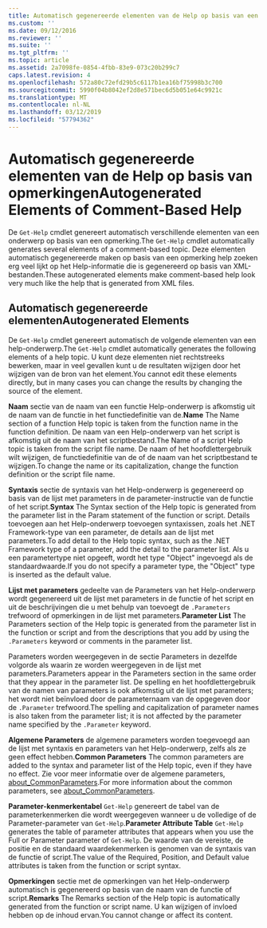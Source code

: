 ```yaml
---
title: Automatisch gegenereerde elementen van de Help op basis van een opmerking | Microsoft Docs
ms.custom: ''
ms.date: 09/12/2016
ms.reviewer: ''
ms.suite: ''
ms.tgt_pltfrm: ''
ms.topic: article
ms.assetid: 2a7098fe-0854-4fbb-83e9-073c20b299c7
caps.latest.revision: 4
ms.openlocfilehash: 572a80c72efd29b5c6117b1ea16bf75998b3c700
ms.sourcegitcommit: 5990f04b8042ef2d8e571bec6d5b051e64c9921c
ms.translationtype: MT
ms.contentlocale: nl-NL
ms.lasthandoff: 03/12/2019
ms.locfileid: "57794362"
---
```

# <a name="autogenerated-elements-of-comment-based-help"></a><span data-ttu-id="bc7e3-102">Automatisch gegenereerde elementen van de Help op basis van opmerkingen</span><span class="sxs-lookup"><span data-stu-id="bc7e3-102">Autogenerated Elements of Comment-Based Help</span></span>

<span data-ttu-id="bc7e3-103">De `Get-Help` cmdlet genereert automatisch verschillende elementen van een onderwerp op basis van een opmerking.</span><span class="sxs-lookup"><span data-stu-id="bc7e3-103">The `Get-Help` cmdlet automatically generates several elements of a comment-based topic.</span></span> <span data-ttu-id="bc7e3-104">Deze elementen automatisch gegenereerde maken op basis van een opmerking help zoeken erg veel lijkt op het Help-informatie die is gegenereerd op basis van XML-bestanden.</span><span class="sxs-lookup"><span data-stu-id="bc7e3-104">These autogenerated elements make comment-based help look very much like the help that is generated from XML files.</span></span>

## <a name="autogenerated-elements"></a><span data-ttu-id="bc7e3-105">Automatisch gegenereerde elementen</span><span class="sxs-lookup"><span data-stu-id="bc7e3-105">Autogenerated Elements</span></span>

<span data-ttu-id="bc7e3-106">De `Get-Help` cmdlet genereert automatisch de volgende elementen van een help-onderwerp.</span><span class="sxs-lookup"><span data-stu-id="bc7e3-106">The `Get-Help` cmdlet automatically generates the following elements of a help topic.</span></span> <span data-ttu-id="bc7e3-107">U kunt deze elementen niet rechtstreeks bewerken, maar in veel gevallen kunt u de resultaten wijzigen door het wijzigen van de bron van het element.</span><span class="sxs-lookup"><span data-stu-id="bc7e3-107">You cannot edit these elements directly, but in many cases you can change the results by changing the source of the element.</span></span>

<span data-ttu-id="bc7e3-108">**Naam** sectie van de naam van een functie Help-onderwerp is afkomstig uit de naam van de functie in het functiedefinitie van de.</span><span class="sxs-lookup"><span data-stu-id="bc7e3-108">**Name** The Name section of a function Help topic is taken from the function name in the function definition.</span></span> <span data-ttu-id="bc7e3-109">De naam van een Help-onderwerp van het script is afkomstig uit de naam van het scriptbestand.</span><span class="sxs-lookup"><span data-stu-id="bc7e3-109">The Name of a script Help topic is taken from the script file name.</span></span> <span data-ttu-id="bc7e3-110">De naam of het hoofdlettergebruik wilt wijzigen, de functiedefinitie van de of de naam van het scriptbestand te wijzigen.</span><span class="sxs-lookup"><span data-stu-id="bc7e3-110">To change the name or its capitalization, change the function definition or the script file name.</span></span>

<span data-ttu-id="bc7e3-111">**Syntaxis** sectie de syntaxis van het Help-onderwerp is gegenereerd op basis van de lijst met parameters in de parameter-instructie van de functie of het script.</span><span class="sxs-lookup"><span data-stu-id="bc7e3-111">**Syntax** The Syntax section of the Help topic is generated from the parameter list in the Param statement of the function or script.</span></span> <span data-ttu-id="bc7e3-112">Details toevoegen aan het Help-onderwerp toevoegen syntaxissen, zoals het .NET Framework-type van een parameter, de details aan de lijst met parameters.</span><span class="sxs-lookup"><span data-stu-id="bc7e3-112">To add detail to the Help topic syntax, such as the .NET Framework type of a parameter, add the detail to the parameter list.</span></span> <span data-ttu-id="bc7e3-113">Als u een parametertype niet opgeeft, wordt het type "Object" ingevoegd als de standaardwaarde.</span><span class="sxs-lookup"><span data-stu-id="bc7e3-113">If you do not specify a parameter type, the "Object" type is inserted as the default value.</span></span>

<span data-ttu-id="bc7e3-114">**Lijst met parameters** gedeelte van de Parameters van het Help-onderwerp wordt gegenereerd uit de lijst met parameters in de functie of het script en uit de beschrijvingen die u met behulp van toevoegt de `.Parameters` trefwoord of opmerkingen in de lijst met parameters.</span><span class="sxs-lookup"><span data-stu-id="bc7e3-114">**Parameter List** The Parameters section of the Help topic is generated from the parameter list in the function or script and from the descriptions that you add by using the `.Parameters` keyword or comments in the parameter list.</span></span>

<span data-ttu-id="bc7e3-115">Parameters worden weergegeven in de sectie Parameters in dezelfde volgorde als waarin ze worden weergegeven in de lijst met parameters.</span><span class="sxs-lookup"><span data-stu-id="bc7e3-115">Parameters appear in the Parameters section in the same order that they appear in the parameter list.</span></span> <span data-ttu-id="bc7e3-116">De spelling en het hoofdlettergebruik van de namen van parameters is ook afkomstig uit de lijst met parameters; het wordt niet beïnvloed door de parameternaam van de opgegeven door de `.Parameter` trefwoord.</span><span class="sxs-lookup"><span data-stu-id="bc7e3-116">The spelling and capitalization of parameter names is also taken from the parameter list; it is not affected by the parameter name specified by the `.Parameter` keyword.</span></span>

<span data-ttu-id="bc7e3-117">**Algemene Parameters** de algemene parameters worden toegevoegd aan de lijst met syntaxis en parameters van het Help-onderwerp, zelfs als ze geen effect hebben.</span><span class="sxs-lookup"><span data-stu-id="bc7e3-117">**Common Parameters** The common parameters are added to the syntax and parameter list of the Help topic, even if they have no effect.</span></span> <span data-ttu-id="bc7e3-118">Zie voor meer informatie over de algemene parameters, [about_CommonParameters](/powershell/module/microsoft.powershell.core/about/about_commonparameters).</span><span class="sxs-lookup"><span data-stu-id="bc7e3-118">For more information about the common parameters, see [about_CommonParameters](/powershell/module/microsoft.powershell.core/about/about_commonparameters).</span></span>

<span data-ttu-id="bc7e3-119">**Parameter-kenmerkentabel** 
 `Get-Help` genereert de tabel van de parameterkenmerken die wordt weergegeven wanneer u de volledige of de Parameter-parameter van `Get-Help`.</span><span class="sxs-lookup"><span data-stu-id="bc7e3-119">**Parameter Attribute Table**
`Get-Help` generates the table of parameter attributes that appears when you use the Full or Parameter parameter of `Get-Help`.</span></span> <span data-ttu-id="bc7e3-120">De waarde van de vereiste, de positie en de standaard waardekenmerken is genomen van de syntaxis van de functie of script.</span><span class="sxs-lookup"><span data-stu-id="bc7e3-120">The value of the Required, Position, and Default value attributes is taken from the function or script syntax.</span></span>

<span data-ttu-id="bc7e3-121">**Opmerkingen** sectie met de opmerkingen van het Help-onderwerp automatisch is gegenereerd op basis van de naam van de functie of script.</span><span class="sxs-lookup"><span data-stu-id="bc7e3-121">**Remarks** The Remarks section of the Help topic is automatically generated from the function or script name.</span></span> <span data-ttu-id="bc7e3-122">U kan wijzigen of invloed hebben op de inhoud ervan.</span><span class="sxs-lookup"><span data-stu-id="bc7e3-122">You cannot change or affect its content.</span></span>

